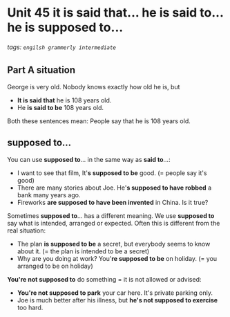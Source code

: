 # Unit 45 it is said that... he is said to... he is supposed to...
###### tags: `engilsh grammerly intermediate`

## Part A situation
George is very old. Nobody knows exactly how old he is, but
- **It is said that** he is 108 years old.
- He **is said to be** 108 years old.

Both these sentences mean: People say that he is 108 years old.

## supposed to...
You can use **supposed to**... in the same way as **said to**...:
- I want to see that film, It'**s supposed to be** good. (= people say it's good)
- There are many stories about Joe. He'**s supposed to have robbed** a bank many years ago.
- Fireworks **are supposed to have been invented** in China. Is it true?

Sometimes **supposed to**... has a different meaning. We use **supposed to** say what is intended, arranged or expected. Often this is different from the real situation:
- The plan **is supposed to be** a secret, but everybody seems to know about it. (= the plan is intended to be a secret)
- Why are you doing at work? You'**re supposed to be** on holiday. (= you arranged to be on holiday)

**You're not supposed to** do something = it is not allowed or advised:
- **You're not supposed to park** your car here. It's private parking only.
- Joe is much better after his illness, but **he's not supposed to exercise** too hard.

